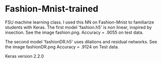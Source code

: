 # Fashion-Mnist-trained
 FSU machine learning class. I used this NN on Fashion-Mnist to familiarize students with Keras. 
 The first model 'fashion.h5' is non linear, inspired by insection. See the image fashion.png. 
 Accuracy = .9055 on test data.
 
 The second model 'fashionDR.h5' uses dilations and residual networks. See the image fashionDR.png 
 Accuracy = .9124 on Test data.

Keras version 2.2.0
